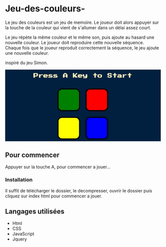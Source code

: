 # Jeu-des-couleurs-

Le jeu des couleurs est un jeu de memoire. Le joueur doit alors appuyer sur la touche de la couleur qui vient de s'allumer dans un délai assez court.

Le jeu répète la même couleur et le même son, puis ajoute au hasard une nouvelle couleur. Le joueur doit reproduire cette nouvelle séquence. Chaque fois que le joueur reproduit correctement la séquence, le jeu ajoute une nouvelle couleur.

inspiré du jeu Simon.

![view](images/view.JPG "jeu des couleurs view")

## Pour commencer



Appuyer sur la touche A, pour commencer a jouer...


### Installation

Il suffit de télécharger le dossier, le decompresser, ouvrir le dossier puis cliquez sur index html pour commencer a jouer.


## Langages utilisées

* Html
* CSS
* JavaScript
* Jquery





